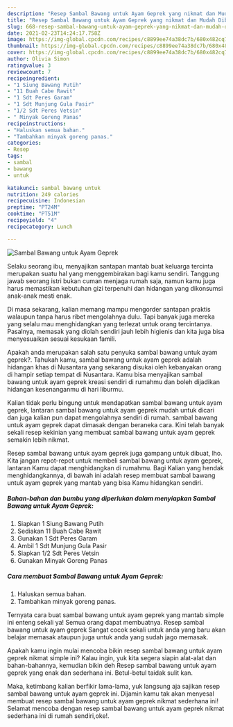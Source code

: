 ```yaml
---
description: "Resep Sambal Bawang untuk Ayam Geprek yang nikmat dan Mudah Dibuat"
title: "Resep Sambal Bawang untuk Ayam Geprek yang nikmat dan Mudah Dibuat"
slug: 668-resep-sambal-bawang-untuk-ayam-geprek-yang-nikmat-dan-mudah-dibuat
date: 2021-02-23T14:24:17.758Z
image: https://img-global.cpcdn.com/recipes/c8899ee74a38dc7b/680x482cq70/sambal-bawang-untuk-ayam-geprek-foto-resep-utama.jpg
thumbnail: https://img-global.cpcdn.com/recipes/c8899ee74a38dc7b/680x482cq70/sambal-bawang-untuk-ayam-geprek-foto-resep-utama.jpg
cover: https://img-global.cpcdn.com/recipes/c8899ee74a38dc7b/680x482cq70/sambal-bawang-untuk-ayam-geprek-foto-resep-utama.jpg
author: Olivia Simon
ratingvalue: 3
reviewcount: 7
recipeingredient:
- "1 Siung Bawang Putih"
- "11 Buah Cabe Rawit"
- "1 Sdt Peres Garam"
- "1 Sdt Munjung Gula Pasir"
- "1/2 Sdt Peres Vetsin"
- " Minyak Goreng Panas"
recipeinstructions:
- "Haluskan semua bahan."
- "Tambahkan minyak goreng panas."
categories:
- Resep
tags:
- sambal
- bawang
- untuk

katakunci: sambal bawang untuk 
nutrition: 249 calories
recipecuisine: Indonesian
preptime: "PT24M"
cooktime: "PT51M"
recipeyield: "4"
recipecategory: Lunch

---
```



![Sambal Bawang untuk Ayam Geprek](https://img-global.cpcdn.com/recipes/c8899ee74a38dc7b/680x482cq70/sambal-bawang-untuk-ayam-geprek-foto-resep-utama.jpg)

Selaku seorang ibu, menyajikan santapan mantab buat keluarga tercinta merupakan suatu hal yang menggembirakan bagi kamu sendiri. Tanggung jawab seorang istri bukan cuman menjaga rumah saja, namun kamu juga harus memastikan kebutuhan gizi terpenuhi dan hidangan yang dikonsumsi anak-anak mesti enak.

Di masa  sekarang, kalian memang mampu mengorder santapan praktis walaupun tanpa harus ribet mengolahnya dulu. Tapi banyak juga mereka yang selalu mau menghidangkan yang terlezat untuk orang tercintanya. Pasalnya, memasak yang diolah sendiri jauh lebih higienis dan kita juga bisa menyesuaikan sesuai kesukaan famili. 



Apakah anda merupakan salah satu penyuka sambal bawang untuk ayam geprek?. Tahukah kamu, sambal bawang untuk ayam geprek adalah hidangan khas di Nusantara yang sekarang disukai oleh kebanyakan orang di hampir setiap tempat di Nusantara. Kamu bisa menyajikan sambal bawang untuk ayam geprek kreasi sendiri di rumahmu dan boleh dijadikan hidangan kesenanganmu di hari liburmu.

Kalian tidak perlu bingung untuk mendapatkan sambal bawang untuk ayam geprek, lantaran sambal bawang untuk ayam geprek mudah untuk dicari dan juga kalian pun dapat mengolahnya sendiri di rumah. sambal bawang untuk ayam geprek dapat dimasak dengan beraneka cara. Kini telah banyak sekali resep kekinian yang membuat sambal bawang untuk ayam geprek semakin lebih nikmat.

Resep sambal bawang untuk ayam geprek juga gampang untuk dibuat, lho. Kita jangan repot-repot untuk membeli sambal bawang untuk ayam geprek, lantaran Kamu dapat menghidangkan di rumahmu. Bagi Kalian yang hendak menghidangkannya, di bawah ini adalah resep membuat sambal bawang untuk ayam geprek yang mantab yang bisa Kamu hidangkan sendiri.

<!--inarticleads1-->

##### Bahan-bahan dan bumbu yang diperlukan dalam menyiapkan Sambal Bawang untuk Ayam Geprek:

1. Siapkan 1 Siung Bawang Putih
1. Sediakan 11 Buah Cabe Rawit
1. Gunakan 1 Sdt Peres Garam
1. Ambil 1 Sdt Munjung Gula Pasir
1. Siapkan 1/2 Sdt Peres Vetsin
1. Gunakan  Minyak Goreng Panas




<!--inarticleads2-->

##### Cara membuat Sambal Bawang untuk Ayam Geprek:

1. Haluskan semua bahan.
1. Tambahkan minyak goreng panas.




Ternyata cara buat sambal bawang untuk ayam geprek yang mantab simple ini enteng sekali ya! Semua orang dapat membuatnya. Resep sambal bawang untuk ayam geprek Sangat cocok sekali untuk anda yang baru akan belajar memasak ataupun juga untuk anda yang sudah jago memasak.

Apakah kamu ingin mulai mencoba bikin resep sambal bawang untuk ayam geprek nikmat simple ini? Kalau ingin, yuk kita segera siapin alat-alat dan bahan-bahannya, kemudian bikin deh Resep sambal bawang untuk ayam geprek yang enak dan sederhana ini. Betul-betul taidak sulit kan. 

Maka, ketimbang kalian berfikir lama-lama, yuk langsung aja sajikan resep sambal bawang untuk ayam geprek ini. Dijamin kamu tak akan menyesal membuat resep sambal bawang untuk ayam geprek nikmat sederhana ini! Selamat mencoba dengan resep sambal bawang untuk ayam geprek nikmat sederhana ini di rumah sendiri,oke!.


